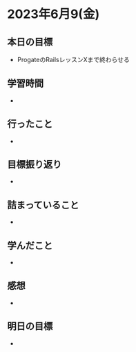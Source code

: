 # 2023年6月9(金)

## 本日の目標
- ProgateのRailsレッスンⅩまで終わらせる

## 学習時間
- 

## 行ったこと
- 
   
## 目標振り返り
- 

## 詰まっていること
- 

## 学んだこと
- 

## 感想
- 

## 明日の目標
- 